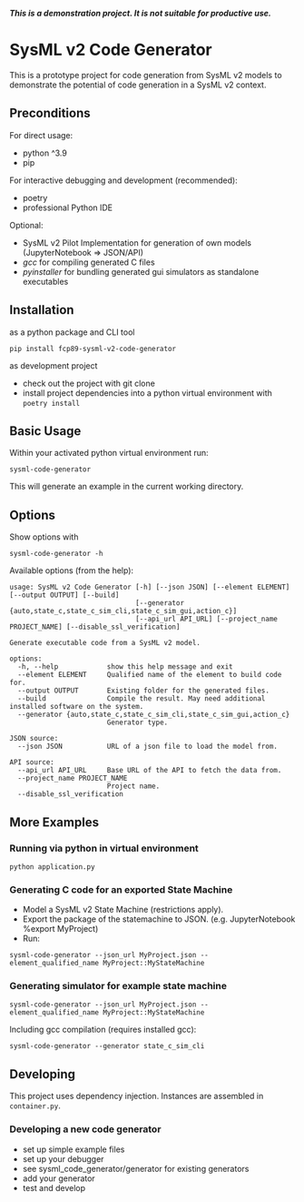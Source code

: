 ***This is a demonstration project. It is not suitable for productive use.***

# SysML v2 Code Generator
This is a prototype project for code generation from SysML v2 models 
to demonstrate the potential of code generation in a SysML v2 context.

## Preconditions
For direct usage:
- python ^3.9
- pip

For interactive debugging and development (recommended):
- poetry
- professional Python IDE

Optional:
- SysML v2 Pilot Implementation for generation of own models (JupyterNotebook => JSON/API)
- *gcc* for compiling generated C files
- *pyinstaller* for bundling generated gui simulators as standalone executables

## Installation
as a python package and CLI tool
```
pip install fcp89-sysml-v2-code-generator
```

as development project
- check out the project with git clone
- install project dependencies into a python virtual environment with `poetry install`

## Basic Usage
Within your activated python virtual environment run:
```
sysml-code-generator
```
This will generate an example in the current working directory.

## Options
Show options with
```
sysml-code-generator -h
```

Available options (from the help):
```
usage: SysML v2 Code Generator [-h] [--json JSON] [--element ELEMENT] [--output OUTPUT] [--build]
                               [--generator {auto,state_c,state_c_sim_cli,state_c_sim_gui,action_c}]
                               [--api_url API_URL] [--project_name PROJECT_NAME] [--disable_ssl_verification]

Generate executable code from a SysML v2 model.

options:
  -h, --help            show this help message and exit
  --element ELEMENT     Qualified name of the element to build code for.
  --output OUTPUT       Existing folder for the generated files.
  --build               Compile the result. May need additional installed software on the system.
  --generator {auto,state_c,state_c_sim_cli,state_c_sim_gui,action_c}
                        Generator type.

JSON source:
  --json JSON           URL of a json file to load the model from.

API source:
  --api_url API_URL     Base URL of the API to fetch the data from.
  --project_name PROJECT_NAME
                        Project name.
  --disable_ssl_verification
```

## More Examples

### Running via python in virtual environment
```
python application.py
```

### Generating C code for an exported State Machine
- Model a SysML v2 State Machine (restrictions apply).
- Export the package of the statemachine to JSON. (e.g. JupyterNotebook %export MyProject)
- Run:

```
sysml-code-generator --json_url MyProject.json --element_qualified_name MyProject::MyStateMachine
```


### Generating simulator for example state machine
```
sysml-code-generator --json_url MyProject.json --element_qualified_name MyProject::MyStateMachine
```
Including gcc compilation (requires installed gcc):
```
sysml-code-generator --generator state_c_sim_cli
```

## Developing

This project uses dependency injection.
Instances are assembled in `container.py`.

### Developing a new code generator
- set up simple example files
- set up your debugger
- see sysml_code_generator/generator for existing generators
- add your generator
- test and develop
